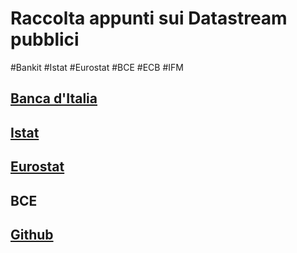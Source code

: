 # Raccolta appunti sui Datastream pubblici

#Bankit #Istat #Eurostat #BCE #ECB #IFM 

## [Banca d'Italia](./Bankit/Bankit.md)



## [Istat](./Istat/Istat.md)

## [Eurostat](./Eurostat/index.md)



## BCE



## [Github](https://github.com/paolovolterra/test)

